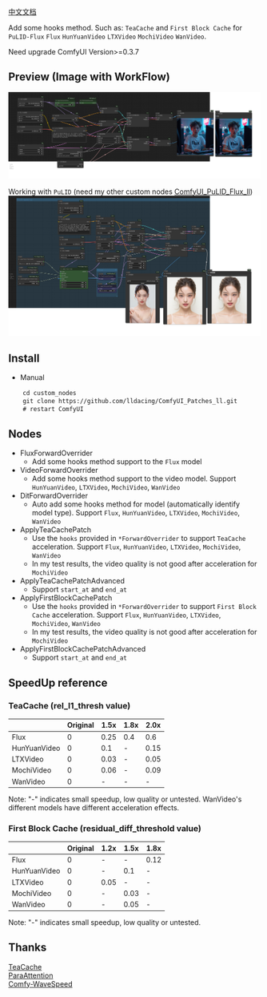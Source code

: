 [中文文档](README_CN.md)

Add some hooks method. Such as: `TeaCache` and `First Block Cache` for `PuLID-Flux` `Flux` `HunYuanVideo` `LTXVideo` `MochiVideo` `WanVideo`.

Need upgrade ComfyUI Version>=0.3.7

## Preview (Image with WorkFlow)
![save api extended](example/workflow_base.png)

Working with `PuLID` (need my other custom nodes [ComfyUI_PuLID_Flux_ll](https://github.com/lldacing/ComfyUI_PuLID_Flux_ll))
![save api extended](example/PuLID_with_teacache.png)


## Install

- Manual
```shell
    cd custom_nodes
    git clone https://github.com/lldacing/ComfyUI_Patches_ll.git
    # restart ComfyUI
```

## Nodes
- FluxForwardOverrider
  - Add some hooks method support to the `Flux` model
- VideoForwardOverrider
  - Add some hooks method support to the video model. Support `HunYuanVideo`, `LTXVideo`, `MochiVideo`, `WanVideo`
- DitForwardOverrider
  - Auto add some hooks method for model (automatically identify model type). Support `Flux`, `HunYuanVideo`, `LTXVideo`, `MochiVideo`, `WanVideo`
- ApplyTeaCachePatch
  - Use the `hooks` provided in `*ForwardOverrider` to support `TeaCache` acceleration. Support `Flux`, `HunYuanVideo`, `LTXVideo`, `MochiVideo`, `WanVideo`
  - In my test results, the video quality is not good after acceleration for `MochiVideo`
- ApplyTeaCachePatchAdvanced
  - Support `start_at` and `end_at`
- ApplyFirstBlockCachePatch
  - Use the `hooks` provided in `*ForwardOverrider` to support `First Block Cache` acceleration. Support `Flux`, `HunYuanVideo`, `LTXVideo`, `MochiVideo`, `WanVideo`
  - In my test results, the video quality is not good after acceleration for `MochiVideo`
- ApplyFirstBlockCachePatchAdvanced
  - Support `start_at` and `end_at`

## SpeedUp reference
### TeaCache (rel_l1_thresh value)
|              | Original | 1.5x | 1.8x | 2.0x |
|--------------|----------|------|------|------|
| Flux         | 0        | 0.25 | 0.4  | 0.6  |
| HunYuanVideo | 0        | 0.1  | -    | 0.15 |
| LTXVideo     | 0        | 0.03 | -    | 0.05 |
| MochiVideo   | 0        | 0.06 | -    | 0.09 |
| WanVideo     | 0        | -    | -    | -    |

Note: "-" indicates small speedup, low quality or untested. WanVideo's different models have different acceleration effects.

### First Block Cache (residual_diff_threshold value)
|              | Original | 1.2x | 1.5x | 1.8x |
|--------------|----------|------|------|------|
| Flux         | 0        | -    | -    | 0.12 |
| HunYuanVideo | 0        | -    | 0.1  | -    |
| LTXVideo     | 0        | 0.05 | -    | -    |
| MochiVideo   | 0        | -    | 0.03 | -    |
| WanVideo     | 0        | -    | 0.05 | -    |

Note: "-" indicates small speedup, low quality or untested.


## Thanks

[TeaCache](https://github.com/ali-vilab/TeaCache)  
[ParaAttention](https://github.com/chengzeyi/ParaAttention)  
[Comfy-WaveSpeed](https://github.com/chengzeyi/Comfy-WaveSpeed)
